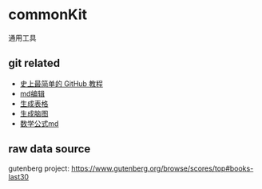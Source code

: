 # commonKit
通用工具

## git related
- [史上最简单的 GitHub 教程](https://blog.csdn.net/qq_35246620/article/details/66973794)
- [md编辑](https://github.com/kaivin/markdown/blob/master/readme.md)
- [生成表格](https://www.tablesgenerator.com/markdown_tables)
- [生成脑图](https://markmap.js.org/repl)
- [数学公式md](https://www.jianshu.com/p/e74eb43960a1)

## raw data source
gutenberg project: https://www.gutenberg.org/browse/scores/top#books-last30

